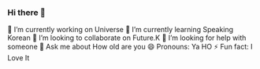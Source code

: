 ### Hi there 👋
🔭 I’m currently working on Universe
🌱 I’m currently learning Speaking Korean
👯 I’m looking to collaborate on Future.K
🤔 I’m looking for help with someone
💬 Ask me about How old are you
😄 Pronouns: Ya HO
⚡ Fun fact: I Love It
<!--
**WZNT-KimHyeJin/WZNT-KimHyeJin** is a ✨ _special_ ✨ repository because its `README.md` (this file) appears on your GitHub profile.

Here are some ideas to get you started:

- 🔭 I’m currently working on Universe
- 🌱 I’m currently learning Speaking Korean
- 👯 I’m looking to collaborate on Future.K
- 🤔 I’m looking for help with someone
- 💬 Ask me about How old are you
- 📫 How to reach me:
- 
- ⚡ Fun fact: ...
-->
